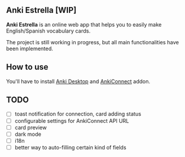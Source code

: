 ## Anki Estrella [WIP]

**Anki Estrella** is an online web app that helps you to easily make English/Spanish vocabulary cards.

The project is still working in progress, but all main functionalities have been implemented.

## How to use

You'll have to install [Anki Desktop][0] and [AnkiConnect][1] addon.

## TODO

- [ ] toast notification for connection, card adding status
- [ ] configurable settings for AnkiConnect API URL
- [ ] card preview
- [ ] dark mode
- [ ] i18n
- [ ] better way to auto-filling certain kind of fields

[0]: https://apps.ankiweb.net/
[1]: https://ankiweb.net/shared/info/2055492159
